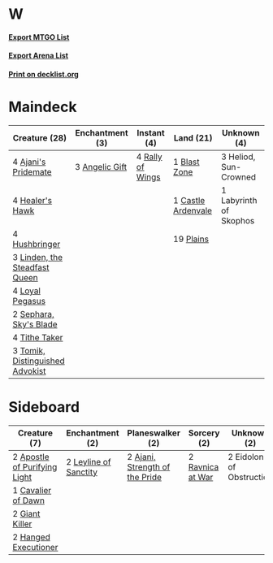 # W

#### [Export MTGO List](../collection/W/W.txt)
#### [Export Arena List](../collection/W/W_arena.txt)
#### [Print on decklist.org](http://decklist.org/?deckmain=4%09Ajani's%20Pridemate%0A3%09Angelic%20Gift%0A1%09Blast%20Zone%0A1%09Castle%20Ardenvale%0A4%09Healer's%20Hawk%0A3%09Heliod,%20Sun-Crowned%0A4%09Hushbringer%0A1%09Labyrinth%20of%20Skophos%0A3%09Linden,%20the%20Steadfast%20Queen%0A4%09Loyal%20Pegasus%0A19%09Plains%0A4%09Rally%20of%20Wings%0A2%09Sephara,%20Sky's%20Blade%0A4%09Tithe%20Taker%0A3%09Tomik,%20Distinguished%20Advokist&deckside=2%09Ajani,%20Strength%20of%20the%20Pride%0A2%09Apostle%20of%20Purifying%20Light%0A1%09Cavalier%20of%20Dawn%0A2%09Eidolon%20of%20Obstruction%0A2%09Giant%20Killer%0A2%09Hanged%20Executioner%0A2%09Leyline%20of%20Sanctity%0A2%09Ravnica%20at%20War)
# Maindeck

|                                              Creature (28)                                               |                                     Enchantment (3)                                     |                                        Instant (4)                                        |                                          Land (21)                                          |     Unknown (4)      |
|----------------------------------------------------------------------------------------------------------|-----------------------------------------------------------------------------------------|-------------------------------------------------------------------------------------------|---------------------------------------------------------------------------------------------|----------------------|
|4 [Ajani's Pridemate](http://gatherer.wizards.com/Pages/Card/Details.aspx?multiverseid=376241)            |3 [Angelic Gift](http://gatherer.wizards.com/Pages/Card/Details.aspx?multiverseid=446056)|4 [Rally of Wings](http://gatherer.wizards.com/Pages/Card/Details.aspx?multiverseid=460954)|1 [Blast Zone](http://gatherer.wizards.com/Pages/Card/Details.aspx?multiverseid=461171)      |3 Heliod, Sun-Crowned |
|4 [Healer's Hawk](http://gatherer.wizards.com/Pages/Card/Details.aspx?multiverseid=452764)                |                                                                                         |                                                                                           |1 [Castle Ardenvale](http://gatherer.wizards.com/Pages/Card/Details.aspx?multiverseid=473200)|1 Labyrinth of Skophos|
|4 [Hushbringer](http://gatherer.wizards.com/Pages/Card/Details.aspx?multiverseid=472980)                  |                                                                                         |                                                                                           |19 [Plains](http://gatherer.wizards.com/Pages/Card/Details.aspx?multiverseid=439856)         |                      |
|3 [Linden, the Steadfast Queen](http://gatherer.wizards.com/Pages/Card/Details.aspx?multiverseid=472982)  |                                                                                         |                                                                                           |                                                                                             |                      |
|4 [Loyal Pegasus](http://gatherer.wizards.com/Pages/Card/Details.aspx?multiverseid=446065)                |                                                                                         |                                                                                           |                                                                                             |                      |
|2 [Sephara, Sky's Blade](http://gatherer.wizards.com/Pages/Card/Details.aspx?multiverseid=466790)         |                                                                                         |                                                                                           |                                                                                             |                      |
|4 [Tithe Taker](http://gatherer.wizards.com/Pages/Card/Details.aspx?multiverseid=457171)                  |                                                                                         |                                                                                           |                                                                                             |                      |
|3 [Tomik, Distinguished Advokist](http://gatherer.wizards.com/Pages/Card/Details.aspx?multiverseid=460961)|                                                                                         |                                                                                           |                                                                                             |                      |


# Sideboard

|                                             Creature (7)                                              |                                        Enchantment (2)                                         |                                            Planeswalker (2)                                             |                                        Sorcery (2)                                        |      Unknown (2)       |
|-------------------------------------------------------------------------------------------------------|------------------------------------------------------------------------------------------------|---------------------------------------------------------------------------------------------------------|-------------------------------------------------------------------------------------------|------------------------|
|2 [Apostle of Purifying Light](http://gatherer.wizards.com/Pages/Card/Details.aspx?multiverseid=466760)|2 [Leyline of Sanctity](http://gatherer.wizards.com/Pages/Card/Details.aspx?multiverseid=204993)|2 [Ajani, Strength of the Pride](http://gatherer.wizards.com/Pages/Card/Details.aspx?multiverseid=466756)|2 [Ravnica at War](http://gatherer.wizards.com/Pages/Card/Details.aspx?multiverseid=460955)|2 Eidolon of Obstruction|
|1 [Cavalier of Dawn](http://gatherer.wizards.com/Pages/Card/Details.aspx?multiverseid=466764)          |                                                                                                |                                                                                                         |                                                                                           |                        |
|2 [Giant Killer](http://gatherer.wizards.com/Pages/Card/Details.aspx?multiverseid=472976)              |                                                                                                |                                                                                                         |                                                                                           |                        |
|2 [Hanged Executioner](http://gatherer.wizards.com/Pages/Card/Details.aspx?multiverseid=466776)        |                                                                                                |                                                                                                         |                                                                                           |                        |

